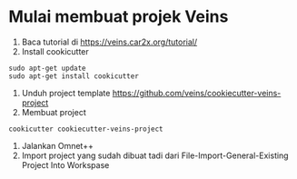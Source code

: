 # Mulai membuat projek Veins

1. Baca tutorial di https://veins.car2x.org/tutorial/
1. Install cookicutter
```
sudo apt-get update
sudo apt-get install cookicutter
```
1. Unduh project template https://github.com/veins/cookiecutter-veins-project
1. Membuat project
```
cookicutter cookiecutter-veins-project
```
1. Jalankan Omnet++
1. Import project yang sudah dibuat tadi dari File-Import-General-Existing Project Into Workspase

